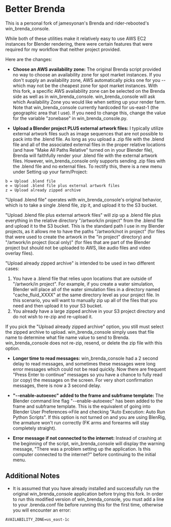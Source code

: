 Better Brenda
=============

This is a personal fork of jamesyonan's Brenda and rider-rebooted's win_brenda_console. 

While both of these utilities make it relatively easy to use AWS EC2 instances for Blender rendering, there were certain features that were required for my workflow that neither project provided.

Here are the changes:

* **Choose an AWS availability zone:** The original Brenda script provided no way to choose an availability zone for spot market instances. If you don't supply an availability zone, AWS automatically picks one for you -- which may not be the cheapest zone for spot market instances. With this fork, a specific AWS availability zone can be selected on the Brenda side as well as in win_brenda_console. win_brenda_console will ask which Availability Zone you would like when setting up your render farm. Note that win_brenda_console currently hardcoded for us-east-1 (the geographic area that I use). If you need to change this, change the value for the variable "zonebase" in win_brenda_console.py.

* **Upload a Blender project PLUS external artwork files:** I typically utilize external artwork files such as image sequences that are not possible to pack into the .blend file. As long as you upload a .zip file with the .blend file and all of the associated external files in the proper relative locations (and have "Make All Paths Relative" turned on in your Blender file), Brenda will faithfully render your .blend file with the external artwork files. However, win_brenda_console only supports sending .zip files with the .blend file and no external files. To rectify this, there is a new menu under Setting up your farm/Project:

```
b = Upload .blend file
e = Upload .blend file plus external artwork files
z = Upload already zipped archive
```

"Upload .blend file" operates with win_brenda_console's original behavior, which is to take a single .blend file, zip it, and upload it to the S3 bucket. 

"Upload .blend file plus external artwork files" will zip up a .blend file plus everything in the relative directory "/artwork/in project" from the .blend file and upload it to the S3 bucket. This is the standard path I use in my Blender projects, as it allows me to have the paths "/artwork/not in project" (for files that were used to create the artwork in the "in project" directory) and "/artwork/in project (local only)" (for files that are part of the Blender project but should not be uploaded to AWS, like audio files and video overlay files).

"Upload already zipped archive" is intended to be used in two different cases:

1. You have a .blend file that relies upon locations that are outside of "/artwork/in project". For example, if you create a water simulation, Blender will place all of the water simulation files in a directory named "cache_fluid_XXXX" at the same directory level as your project file. In this scenario, you will want to manually zip up all of the files that you need and then upload it to your S3 bucket.
2. You already have a large zipped archive in your S3 project directory and do not wish to re-zip and re-upload it.

If you pick the "Upload already zipped archive" option, you still must select the zipped archive to upload. win_brenda_console simply uses that file name to determine what file name value to send to Brenda. win_brenda_console does not re-zip, resend, or delete the zip file with this option.

* **Longer time to read messages:** win_brenda_console had a 2 second delay to read messages, and sometimes these messages were long error messages which could not be read quickly. Now there are frequent "Press Enter to continue" messages so you have a chance to fully read (or copy) the messages on the screen. For very short confirmation messages, there is now a 3 second delay.

* **"--enable-autoexec" added to the frame and subframe template:** The Blender command line flag "--enable-autoexec" has been added to the frame and subframe template. This is the equivalent of going into Blender User Preferences->File and checking "Auto Execution: Auto Run Python Scripts". If this option is not turned on and you are using BlenRig, the armature won't run correctly (FK arms and forearms will stay completely straight).

* **Error message if not connected to the internet:** Instead of crashing at the beginning of the script, win_brenda_console will display the warning message, "There was a problem setting up the application. Is this computer connected to the internet?" before continuing to the initial menu.

Additional Notes
----------------

* It is assumed that you have already installed and successfully run the original win_brenda_console application before trying this fork. In order to run this modified version of win_brenda_console, you must add a line to your .brenda.conf file before running this for the first time, otherwise you will encounter an error:

```
AVAILABILITY_ZONE=us_east-1c
````
